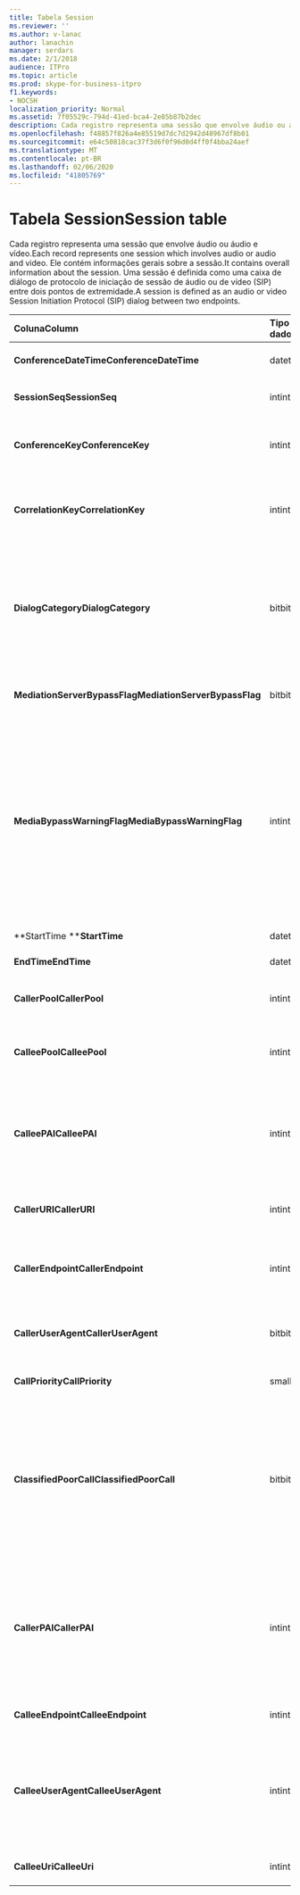 ```yaml
---
title: Tabela Session
ms.reviewer: ''
ms.author: v-lanac
author: lanachin
manager: serdars
ms.date: 2/1/2018
audience: ITPro
ms.topic: article
ms.prod: skype-for-business-itpro
f1.keywords:
- NOCSH
localization_priority: Normal
ms.assetid: 7f05529c-794d-41ed-bca4-2e85b87b2dec
description: Cada registro representa uma sessão que envolve áudio ou áudio e vídeo. Ele contém informações gerais sobre a sessão. Uma sessão é definida como uma caixa de diálogo de protocolo de iniciação de sessão de áudio ou de vídeo (SIP) entre dois pontos de extremidade.
ms.openlocfilehash: f48857f826a4e85519d7dc7d2942d48967df8b01
ms.sourcegitcommit: e64c50818cac37f3d6f0f96d0d4ff0f4bba24aef
ms.translationtype: MT
ms.contentlocale: pt-BR
ms.lasthandoff: 02/06/2020
ms.locfileid: "41805769"
---
```

# <a name="session-table"></a><span data-ttu-id="d4aa7-105">Tabela Session</span><span class="sxs-lookup"><span data-stu-id="d4aa7-105">Session table</span></span>
 
<span data-ttu-id="d4aa7-106">Cada registro representa uma sessão que envolve áudio ou áudio e vídeo.</span><span class="sxs-lookup"><span data-stu-id="d4aa7-106">Each record represents one session which involves audio or audio and video.</span></span> <span data-ttu-id="d4aa7-107">Ele contém informações gerais sobre a sessão.</span><span class="sxs-lookup"><span data-stu-id="d4aa7-107">It contains overall information about the session.</span></span> <span data-ttu-id="d4aa7-108">Uma sessão é definida como uma caixa de diálogo de protocolo de iniciação de sessão de áudio ou de vídeo (SIP) entre dois pontos de extremidade.</span><span class="sxs-lookup"><span data-stu-id="d4aa7-108">A session is defined as an audio or video Session Initiation Protocol (SIP) dialog between two endpoints.</span></span>
  
|<span data-ttu-id="d4aa7-109">**Coluna**</span><span class="sxs-lookup"><span data-stu-id="d4aa7-109">**Column**</span></span>|<span data-ttu-id="d4aa7-110">**Tipo de dados**</span><span class="sxs-lookup"><span data-stu-id="d4aa7-110">**Data Type**</span></span>|<span data-ttu-id="d4aa7-111">**Chave/índice**</span><span class="sxs-lookup"><span data-stu-id="d4aa7-111">**Key/Index**</span></span>|<span data-ttu-id="d4aa7-112">**Detalhes**</span><span class="sxs-lookup"><span data-stu-id="d4aa7-112">**Details**</span></span>|
|:-----|:-----|:-----|:-----|
|<span data-ttu-id="d4aa7-113">**ConferenceDateTime**</span><span class="sxs-lookup"><span data-stu-id="d4aa7-113">**ConferenceDateTime**</span></span> <br/> |<span data-ttu-id="d4aa7-114">datetime</span><span class="sxs-lookup"><span data-stu-id="d4aa7-114">datetime</span></span>  <br/> |<span data-ttu-id="d4aa7-115">Primária</span><span class="sxs-lookup"><span data-stu-id="d4aa7-115">Primary</span></span>  <br/> |<span data-ttu-id="d4aa7-116">Referenciado na [tabela de caixa de diálogo](dialog.md).</span><span class="sxs-lookup"><span data-stu-id="d4aa7-116">Referenced from the [Dialog table](dialog.md).</span></span>  <br/> |
|<span data-ttu-id="d4aa7-117">**SessionSeq**</span><span class="sxs-lookup"><span data-stu-id="d4aa7-117">**SessionSeq**</span></span> <br/> |<span data-ttu-id="d4aa7-118">int</span><span class="sxs-lookup"><span data-stu-id="d4aa7-118">int</span></span>  <br/> |<span data-ttu-id="d4aa7-119">Primária</span><span class="sxs-lookup"><span data-stu-id="d4aa7-119">Primary</span></span>  <br/> |<span data-ttu-id="d4aa7-120">Referenciado na [tabela de caixa de diálogo](dialog.md).</span><span class="sxs-lookup"><span data-stu-id="d4aa7-120">Referenced from the [Dialog table](dialog.md).</span></span>  <br/> |
|<span data-ttu-id="d4aa7-121">**ConferenceKey**</span><span class="sxs-lookup"><span data-stu-id="d4aa7-121">**ConferenceKey**</span></span> <br/> |<span data-ttu-id="d4aa7-122">int</span><span class="sxs-lookup"><span data-stu-id="d4aa7-122">int</span></span>  <br/> |<span data-ttu-id="d4aa7-123">Exterior</span><span class="sxs-lookup"><span data-stu-id="d4aa7-123">Foreign</span></span>  <br/> |<span data-ttu-id="d4aa7-124">Chave de conferência.</span><span class="sxs-lookup"><span data-stu-id="d4aa7-124">Conference key.</span></span> <span data-ttu-id="d4aa7-125">Referenciado na [tabela de conferências](conference.md).</span><span class="sxs-lookup"><span data-stu-id="d4aa7-125">Referenced from the [Conference table](conference.md).</span></span>  <br/> |
|<span data-ttu-id="d4aa7-126">**CorrelationKey**</span><span class="sxs-lookup"><span data-stu-id="d4aa7-126">**CorrelationKey**</span></span> <br/> |<span data-ttu-id="d4aa7-127">int</span><span class="sxs-lookup"><span data-stu-id="d4aa7-127">int</span></span>  <br/> |<span data-ttu-id="d4aa7-128">Exterior</span><span class="sxs-lookup"><span data-stu-id="d4aa7-128">Foreign</span></span>  <br/> |<span data-ttu-id="d4aa7-129">Chave de correlação.</span><span class="sxs-lookup"><span data-stu-id="d4aa7-129">Correlation key.</span></span> <span data-ttu-id="d4aa7-130">Referenciado da [tabela SessionCorrelation](sessioncorrelation.md).</span><span class="sxs-lookup"><span data-stu-id="d4aa7-130">Referenced from the [SessionCorrelation table](sessioncorrelation.md).</span></span>  <br/> |
|<span data-ttu-id="d4aa7-131">**DialogCategory**</span><span class="sxs-lookup"><span data-stu-id="d4aa7-131">**DialogCategory**</span></span> <br/> |<span data-ttu-id="d4aa7-132">bit</span><span class="sxs-lookup"><span data-stu-id="d4aa7-132">bit</span></span>  <br/> | <br/> |<span data-ttu-id="d4aa7-133">Categoria da caixa de diálogo; 0 é o trecho do servidor do Skype for Business para o servidor de mediação; 1 é o servidor de mediação para a perna do gateway PSTN.</span><span class="sxs-lookup"><span data-stu-id="d4aa7-133">Dialog category; 0 is Skype for Business Server to Mediation Server leg; 1 is Mediation Server to PSTN gateway leg.</span></span>  <br/> |
|<span data-ttu-id="d4aa7-134">**MediationServerBypassFlag**</span><span class="sxs-lookup"><span data-stu-id="d4aa7-134">**MediationServerBypassFlag**</span></span> <br/> |<span data-ttu-id="d4aa7-135">bit</span><span class="sxs-lookup"><span data-stu-id="d4aa7-135">bit</span></span>  <br/> ||<span data-ttu-id="d4aa7-136">Sinalizador que indica se a chamada foi ignorada ou não.</span><span class="sxs-lookup"><span data-stu-id="d4aa7-136">Flag indicating if the call was bypassed or not.</span></span>  <br/> |
|<span data-ttu-id="d4aa7-137">**MediaBypassWarningFlag**</span><span class="sxs-lookup"><span data-stu-id="d4aa7-137">**MediaBypassWarningFlag**</span></span> <br/> |<span data-ttu-id="d4aa7-138">int</span><span class="sxs-lookup"><span data-stu-id="d4aa7-138">int</span></span>  <br/> ||<span data-ttu-id="d4aa7-139">Esse campo, se presente, indicará por que uma chamada não foi ignorada mesmo se as IDs de bypass forem atendidas.</span><span class="sxs-lookup"><span data-stu-id="d4aa7-139">This field, if present, indicates why a call was not bypassed even if the bypass IDs matched.</span></span> <span data-ttu-id="d4aa7-140">Para o Skype for Business Server, somente um valor é definido.</span><span class="sxs-lookup"><span data-stu-id="d4aa7-140">For Skype for Business Server, only one value is defined.</span></span>  <br/> <span data-ttu-id="d4aa7-141">0x0001-ID de bypass desconhecido para o adaptador de rede padrão.</span><span class="sxs-lookup"><span data-stu-id="d4aa7-141">0x0001 - Unknown bypass ID for Default network adapter.</span></span>  <br/> |
|<span data-ttu-id="d4aa7-142">**StartTime **</span><span class="sxs-lookup"><span data-stu-id="d4aa7-142">**StartTime**</span></span> <br/> |<span data-ttu-id="d4aa7-143">datetime</span><span class="sxs-lookup"><span data-stu-id="d4aa7-143">datetime</span></span>  <br/> | <br/> |<span data-ttu-id="d4aa7-144">Hora de início da chamada.</span><span class="sxs-lookup"><span data-stu-id="d4aa7-144">Call start time.</span></span>  <br/> |
|<span data-ttu-id="d4aa7-145">**EndTime**</span><span class="sxs-lookup"><span data-stu-id="d4aa7-145">**EndTime**</span></span> <br/> |<span data-ttu-id="d4aa7-146">datetime</span><span class="sxs-lookup"><span data-stu-id="d4aa7-146">datetime</span></span>  <br/> | <br/> |<span data-ttu-id="d4aa7-147">Hora de término da chamada.</span><span class="sxs-lookup"><span data-stu-id="d4aa7-147">Call end time.</span></span>  <br/> |
|<span data-ttu-id="d4aa7-148">**CallerPool**</span><span class="sxs-lookup"><span data-stu-id="d4aa7-148">**CallerPool**</span></span> <br/> |<span data-ttu-id="d4aa7-149">int</span><span class="sxs-lookup"><span data-stu-id="d4aa7-149">int</span></span>  <br/> |<span data-ttu-id="d4aa7-150">Exterior</span><span class="sxs-lookup"><span data-stu-id="d4aa7-150">Foreign</span></span>  <br/> |<span data-ttu-id="d4aa7-151">O pool do chamador.</span><span class="sxs-lookup"><span data-stu-id="d4aa7-151">The pool of the caller.</span></span> <span data-ttu-id="d4aa7-152">Referenciado na [tabela de pool](pool.md).</span><span class="sxs-lookup"><span data-stu-id="d4aa7-152">Referenced from the [Pool table](pool.md).</span></span>  <br/> |
|<span data-ttu-id="d4aa7-153">**CalleePool**</span><span class="sxs-lookup"><span data-stu-id="d4aa7-153">**CalleePool**</span></span> <br/> |<span data-ttu-id="d4aa7-154">int</span><span class="sxs-lookup"><span data-stu-id="d4aa7-154">int</span></span>  <br/> |<span data-ttu-id="d4aa7-155">Exterior</span><span class="sxs-lookup"><span data-stu-id="d4aa7-155">Foreign</span></span>  <br/> |<span data-ttu-id="d4aa7-156">O pool do receptor da chamada.</span><span class="sxs-lookup"><span data-stu-id="d4aa7-156">The pool of the call receiver.</span></span> <span data-ttu-id="d4aa7-157">Referenciado na [tabela de pool](pool.md).</span><span class="sxs-lookup"><span data-stu-id="d4aa7-157">Referenced from the [Pool table](pool.md).</span></span>  <br/> |
|<span data-ttu-id="d4aa7-158">**CalleePAI**</span><span class="sxs-lookup"><span data-stu-id="d4aa7-158">**CalleePAI**</span></span> <br/> |<span data-ttu-id="d4aa7-159">int</span><span class="sxs-lookup"><span data-stu-id="d4aa7-159">int</span></span>  <br/> |<span data-ttu-id="d4aa7-160">Exterior</span><span class="sxs-lookup"><span data-stu-id="d4aa7-160">Foreign</span></span>  <br/> |<span data-ttu-id="d4aa7-161">O URI de SIP na identidade SIP p-declarated (PAI) do ponto de extremidade de recebimento.</span><span class="sxs-lookup"><span data-stu-id="d4aa7-161">SIP URI in the SIP p-asserted identity (PAI) of the receiving endpoint.</span></span> <span data-ttu-id="d4aa7-162">Referenciado da [tabela de usuário](user-0.md).</span><span class="sxs-lookup"><span data-stu-id="d4aa7-162">Referenced from the [User table](user-0.md).</span></span>  <br/> |
|<span data-ttu-id="d4aa7-163">**CallerURI**</span><span class="sxs-lookup"><span data-stu-id="d4aa7-163">**CallerURI**</span></span> <br/> |<span data-ttu-id="d4aa7-164">int</span><span class="sxs-lookup"><span data-stu-id="d4aa7-164">int</span></span>  <br/> |<span data-ttu-id="d4aa7-165">Exterior</span><span class="sxs-lookup"><span data-stu-id="d4aa7-165">Foreign</span></span>  <br/> |<span data-ttu-id="d4aa7-166">URI do chamador.</span><span class="sxs-lookup"><span data-stu-id="d4aa7-166">Caller's URI.</span></span> <span data-ttu-id="d4aa7-167">Referenciado da [tabela de usuário](user-0.md).</span><span class="sxs-lookup"><span data-stu-id="d4aa7-167">Referenced from the [User table](user-0.md).</span></span>  <br/> |
|<span data-ttu-id="d4aa7-168">**CallerEndpoint**</span><span class="sxs-lookup"><span data-stu-id="d4aa7-168">**CallerEndpoint**</span></span> <br/> |<span data-ttu-id="d4aa7-169">int</span><span class="sxs-lookup"><span data-stu-id="d4aa7-169">int</span></span>  <br/> |<span data-ttu-id="d4aa7-170">Exterior</span><span class="sxs-lookup"><span data-stu-id="d4aa7-170">Foreign</span></span>  <br/> |<span data-ttu-id="d4aa7-171">Ponto de extremidade do chamador.</span><span class="sxs-lookup"><span data-stu-id="d4aa7-171">Caller's endpoint.</span></span> <span data-ttu-id="d4aa7-172">Referenciado da [tabela de pontos de extremidade](endpoint.md).</span><span class="sxs-lookup"><span data-stu-id="d4aa7-172">Referenced from the [Endpoint table](endpoint.md).</span></span>  <br/> |
|<span data-ttu-id="d4aa7-173">**CallerUserAgent**</span><span class="sxs-lookup"><span data-stu-id="d4aa7-173">**CallerUserAgent**</span></span> <br/> |<span data-ttu-id="d4aa7-174">bit</span><span class="sxs-lookup"><span data-stu-id="d4aa7-174">bit</span></span>  <br/> |<span data-ttu-id="d4aa7-175">Exterior</span><span class="sxs-lookup"><span data-stu-id="d4aa7-175">Foreign</span></span>  <br/> |<span data-ttu-id="d4aa7-176">Agente de usuário do chamador.</span><span class="sxs-lookup"><span data-stu-id="d4aa7-176">Caller's user agent.</span></span> <span data-ttu-id="d4aa7-177">Referenciado na [tabela UserAgent](useragent.md).</span><span class="sxs-lookup"><span data-stu-id="d4aa7-177">Referenced from the [UserAgent table](useragent.md).</span></span>  <br/> |
|<span data-ttu-id="d4aa7-178">**CallPriority**</span><span class="sxs-lookup"><span data-stu-id="d4aa7-178">**CallPriority**</span></span> <br/> |<span data-ttu-id="d4aa7-179">smallint</span><span class="sxs-lookup"><span data-stu-id="d4aa7-179">smallint</span></span>  <br/> ||<span data-ttu-id="d4aa7-180">A prioridade desta chamada.</span><span class="sxs-lookup"><span data-stu-id="d4aa7-180">The priority of this call.</span></span>  <br/> |
|<span data-ttu-id="d4aa7-181">**ClassifiedPoorCall**</span><span class="sxs-lookup"><span data-stu-id="d4aa7-181">**ClassifiedPoorCall**</span></span> <br/> |<span data-ttu-id="d4aa7-182">bit</span><span class="sxs-lookup"><span data-stu-id="d4aa7-182">bit</span></span>  <br/> ||<span data-ttu-id="d4aa7-183">Esta coluna foi preterida e não é usada no Skype for Business Server.</span><span class="sxs-lookup"><span data-stu-id="d4aa7-183">This column has been deprecated and is not used in Skype for Business Server.</span></span> <span data-ttu-id="d4aa7-184">Em vez disso, essas informações são relatadas em bases de linhas por mídia.</span><span class="sxs-lookup"><span data-stu-id="d4aa7-184">Instead, this information is reported on a per-media line bases.</span></span> <span data-ttu-id="d4aa7-185">Para obter mais informações, consulte a [tabela de mídia](medialine-0.md) .</span><span class="sxs-lookup"><span data-stu-id="d4aa7-185">Refer to the [MediaLine table](medialine-0.md) for more information.</span></span> <br/> |
|<span data-ttu-id="d4aa7-186">**CallerPAI**</span><span class="sxs-lookup"><span data-stu-id="d4aa7-186">**CallerPAI**</span></span> <br/> |<span data-ttu-id="d4aa7-187">int</span><span class="sxs-lookup"><span data-stu-id="d4aa7-187">int</span></span>  <br/> |<span data-ttu-id="d4aa7-188">Exterior</span><span class="sxs-lookup"><span data-stu-id="d4aa7-188">Foreign</span></span>  <br/> |<span data-ttu-id="d4aa7-189">P-declarado-identidade do usuário que fez a chamada.</span><span class="sxs-lookup"><span data-stu-id="d4aa7-189">P-Asserted-Identity of the user who placed the call.</span></span> <span data-ttu-id="d4aa7-190">A identidade de P-declarada (PAI) é usada para transmitir a verdadeira identidade do usuário que fez a chamada.</span><span class="sxs-lookup"><span data-stu-id="d4aa7-190">The P-Asserted-Identity (PAI) is used to convey the true identity of the user who placed the call.</span></span>  <br/> |
|<span data-ttu-id="d4aa7-191">**CalleeEndpoint**</span><span class="sxs-lookup"><span data-stu-id="d4aa7-191">**CalleeEndpoint**</span></span> <br/> |<span data-ttu-id="d4aa7-192">int</span><span class="sxs-lookup"><span data-stu-id="d4aa7-192">int</span></span>  <br/> |<span data-ttu-id="d4aa7-193">Exterior</span><span class="sxs-lookup"><span data-stu-id="d4aa7-193">Foreign</span></span>  <br/> |<span data-ttu-id="d4aa7-194">Ponto de extremidade que recebeu a chamada.</span><span class="sxs-lookup"><span data-stu-id="d4aa7-194">Endpoint that received the call.</span></span>  <br/> |
|<span data-ttu-id="d4aa7-195">**CalleeUserAgent**</span><span class="sxs-lookup"><span data-stu-id="d4aa7-195">**CalleeUserAgent**</span></span> <br/> |<span data-ttu-id="d4aa7-196">int</span><span class="sxs-lookup"><span data-stu-id="d4aa7-196">int</span></span>  <br/> |<span data-ttu-id="d4aa7-197">Exterior</span><span class="sxs-lookup"><span data-stu-id="d4aa7-197">Foreign</span></span>  <br/> |<span data-ttu-id="d4aa7-198">Agente de usuário empregado pelo usuário que recebeu a chamada.</span><span class="sxs-lookup"><span data-stu-id="d4aa7-198">User agent employed by the user who received the call.</span></span> <span data-ttu-id="d4aa7-199">Os agentes de usuário representam o dispositivo de ponto de extremidade do cliente.</span><span class="sxs-lookup"><span data-stu-id="d4aa7-199">User agents represent the client endpoint device.</span></span>  <br/> |
|<span data-ttu-id="d4aa7-200">**CalleeUri**</span><span class="sxs-lookup"><span data-stu-id="d4aa7-200">**CalleeUri**</span></span> <br/> |<span data-ttu-id="d4aa7-201">int</span><span class="sxs-lookup"><span data-stu-id="d4aa7-201">int</span></span>  <br/> |<span data-ttu-id="d4aa7-202">Exterior</span><span class="sxs-lookup"><span data-stu-id="d4aa7-202">Foreign</span></span>  <br/> |<span data-ttu-id="d4aa7-203">O URI SIP do usuário que recebeu a chamada.</span><span class="sxs-lookup"><span data-stu-id="d4aa7-203">SIP URI of the user who received the call.</span></span>  <br/> |
   

